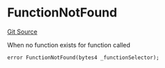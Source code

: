 # FunctionNotFound
[Git Source](https://github.com/thrackle-io/Tron_Internal/blob/2eb992c5f8a67ecb6f7fb3675bc386aaa483c728/src/economic/ruleProcessor/RuleProcessorDiamond.sol)

When no function exists for function called


```solidity
error FunctionNotFound(bytes4 _functionSelector);
```

